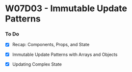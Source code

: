 # W07D03 - Immutable Update Patterns

### To Do
- [x] Recap: Components, Props, and State
- [x] Immutable Update Patterns with Arrays and Objects
- [x] Updating Complex State















